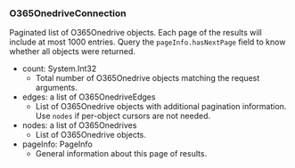 ### O365OnedriveConnection
Paginated list of O365Onedrive objects. Each page of the results will include at most 1000 entries. Query the `pageInfo.hasNextPage` field to know whether all objects were returned.

- count: System.Int32
  - Total number of O365Onedrive objects matching the request arguments.
- edges: a list of O365OnedriveEdges
  - List of O365Onedrive objects with additional pagination information. Use `nodes` if per-object cursors are not needed.
- nodes: a list of O365Onedrives
  - List of O365Onedrive objects.
- pageInfo: PageInfo
  - General information about this page of results.
